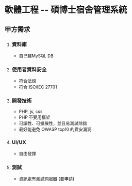 # 軟體工程 -- 碩博士宿舍管理系統

## 甲方需求

1. ### 資料庫
    * 自己建MySQL DB
2. ### 使用者資料安全
    * 符合法規
    * 符合 ISO/IEC 27701
3. ### 開發技術
    * PHP, js, css
    * PHP 不要用框架
    * 可讀性、可擴展性，並且易測試除錯
    * 最好能避免 OWASP top10 的資安漏洞
4. ### UI/UX
    * 自由發揮
5. ### 測試
    * 資訊處有測試伺服器 (要申請)
